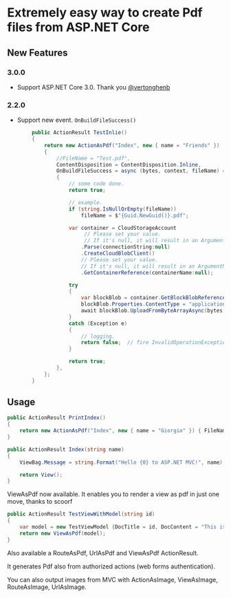 Extremely easy way to create Pdf files from ASP.NET Core
=========================================================

New Features
------

### 3.0.0

* Support ASP.NET Core 3.0.  Thank you [@vertonghenb](https://github.com/vertonghenb)

### 2.2.0

* Support new event. `OnBuildFileSuccess()`

```csharp
        public ActionResult TestInlie()
        {
            return new ActionAsPdf("Index", new { name = "Friends" })
            {
                //FileName = "Test.pdf",
                ContentDisposition = ContentDisposition.Inline,
                OnBuildFileSuccess = async (bytes, context, fileName) =>
                {
                    // some code done.
                    return true;

                    // example.
                    if (string.IsNullOrEmpty(fileName))
                        fileName = $"{Guid.NewGuid()}.pdf";

                    var container = CloudStorageAccount
                         // Please set your value.
                         // If it's null, it will result in an ArgumentNullException().
                        .Parse(connectionString:null)
                        .CreateCloudBlobClient()
                        // Please set your value.
                        // If it's null, it will result in an ArgumentNullException().
                        .GetContainerReference(containerName:null);

                    try
                    {
                        var blockBlob = container.GetBlockBlobReference(fileName);
                        blockBlob.Properties.ContentType = "application/pdf";
                        await blockBlob.UploadFromByteArrayAsync(bytes, 0, bytes.Length);
                    }
                    catch (Exception e)
                    {
                        // logging.
                        return false;  // fire InvalidOperationException()
                    }

                    return true;
                },
            };
        }
```

Usage
------

```csharp
public ActionResult PrintIndex()
{
    return new ActionAsPdf("Index", new { name = "Giorgio" }) { FileName = "Test.pdf" };
}

public ActionResult Index(string name)
{
    ViewBag.Message = string.Format("Hello {0} to ASP.NET MVC!", name);

    return View();
}
```

ViewAsPdf now available. It enables you to render a view as pdf in just one move, thanks to scoorf

```csharp
public ActionResult TestViewWithModel(string id)
{
    var model = new TestViewModel {DocTitle = id, DocContent = "This is a test"};
    return new ViewAsPdf(model);
}
```

Also available a RouteAsPdf, UrlAsPdf and ViewAsPdf ActionResult.

It generates Pdf also from authorized actions (web forms authentication).

You can also output images from MVC with ActionAsImage, ViewAsImage, RouteAsImage, UrlAsImage.
